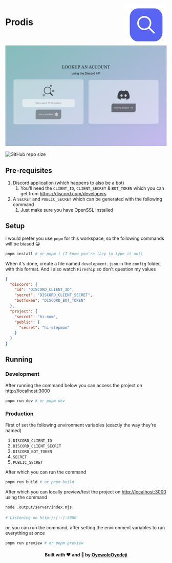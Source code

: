 <img src="public/logo.svg" width=128 align="right" />

# Prodis

![Project preview](preview.png)

<img alt="GitHub repo size" src="https://img.shields.io/github/repo-size/OyewoleOyedeji/prodis?color=%235865f2&label=Repository%20size&style=for-the-badge">

## Pre-requisites

1. Discord application (which happens to also be a bot)
   1. You'll need the `CLIENT_ID`, `CLIENT_SECRET` & `BOT_TOKEN` which you can get from <https://discord.com/developers>
2. A `SECRET` and `PUBLIC_SECRET` which can be generated with the following command
   1. Just make sure you have OpenSSL installed

## Setup

I would prefer you use `pnpm` for this workspace, so the following commands will be biased 😀

```bash
pnpm install # or pnpm i (I know you're lazy to type it out)
```

When it's done, create a file named `development.json` in the `config` folder, with this format.
And I also watch `Fireship` so don't question my values

```json
{
  "discord": {
    "id": "DISCORD_CLIENT_ID",
    "secret": "DISCORD_CLIENT_SECRET",
    "botToken": "DISCORD_BOT_TOKEN"
  },
  "project": {
    "secret": "hi-mom",
    "public": {
      "secret": "hi-stepmom"
    }
  }
}
```

## Running

### Development

After running the command below you can access the project on <http://localhost:3000>

```bash
pnpm run dev # or pnpm dev
```

### Production

First of set the following environment variables (exactly the way they're named)

1. `DISCORD_CLIENT_ID`
2. `DISCORD_CLIENT_SECRET`
3. `DISCORD_BOT_TOKEN`
4. `SECRET`
5. `PUBLIC_SECRET`

After which you can run the command

```bash
pnpm run build # or pnpm build
```

After which you can locally preview/test the project on <http://localhost:3000> using the command

```bash
node .output/server/index.mjs

# Listening on http://[::]:3000
```

or, you can run the command, after setting the environment variables to run everything at once

```bash
pnpm run preview # or pnpm preview
```

<h4 style="text-align: center">Built with ❤️ and 🍞 by <a href="https://github.com/OyewoleOyedeji" target="_blank">OyewoleOyedeji</a></h4>
